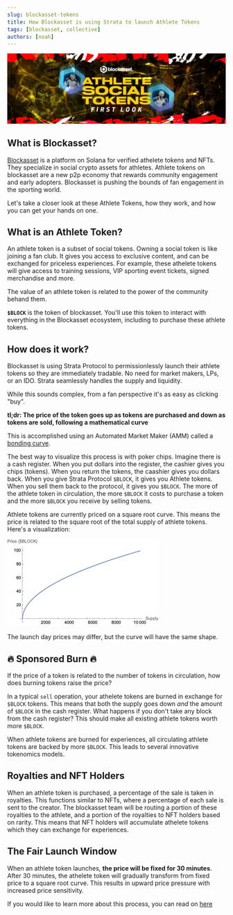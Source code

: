 ```yaml
---
slug: blockasset-tokens
title: How Blockasset is using Strata to launch Athlete Tokens
tags: [blockasset, collective]
authors: [noah]
---
```

![Blockasset](./banner.jpg)

## What is Blockasset?

[Blockasset](https://blockasset.co/) is a platform on Solana for verified athelete tokens and NFTs.
They specialize in social crypto assets for athletes. Athlete tokens on blockasset are a new p2p economy that rewards community engagement and early adopters. Blockasset is pushing the bounds of fan engagement in the sporting world.

Let's take a closer look at these Athlete Tokens, how they work, and how you can get your hands on one.

## What is an Athlete Token?

An athlete token is a subset of social tokens. Owning a social token is like joining a fan club. 
It gives you access to exclusive content, and can be exchanged for priceless experiences. For example, these athelete tokens will give access to training sessions, VIP sporting event tickets, signed merchandise and more. 

The value of an athlete token is related to the power of the community behand them.

**`$BLOCK`** is the token of blockasset. You'll use this token to interact with everything in the Blockasset ecosystem, including to purchase these athlete tokens.

## How does it work?

Blockasset is using Strata Protocol to permissionlessly launch their athlete tokens so they are immediately tradable. No need for market makers, LPs, or an IDO. Strata seamlessly handles the supply and liquidity.

While this sounds complex, from a fan perspective it's as easy as clicking "buy".

**tl;dr: The price of the token goes up as tokens are purchased and down as tokens are sold, following a mathematical curve**

This is accomplished using an Automated Market Maker (AMM) called a [bonding curve](https://docs.strataprotocol.com/learn/bonding_curves). 

The best way to visualize this process is with poker chips. Imagine there is a cash register. When you put dollars into the register, the cashier gives you chips (tokens). When you return the tokens, the caashier gives you dollars back. When you give Strata Protocol `$BLOCK`, it gives you Athlete tokens. When you sell them back to the protocol, it gives you `$BLOCK`. The more of the athlete token in circulation, the more `$BLOCK` it costs to purchase a token and the more `$BLOCK` you receive by selling tokens.

Athlete tokens are currently priced on a square root curve. This means the price is related to the square root of the total supply of athlete tokens. Here's a visualization:

![Square Root Plot](./sqrt-plot-sm.png)

The launch day prices may differ, but the curve will have the same shape.

## 🔥 Sponsored Burn 🔥

If the price of a token is related to the number of tokens in circulation, how does burning tokens raise the price?

In a typical `sell` operation, your athelete tokens are burned in exchange for `$BLOCK` tokens. This means that both the supply goes down *and* the amount of `$BLOCK` in the cash register. What happens if you don't take any block from the cash register? This should make all existing athlete tokens worth more `$BLOCK`.

When athlete tokens are burned for experiences, all circulating athlete tokens are backed by more `$BLOCK`. This leads to several innovative tokenomics models.

## Royalties and NFT Holders

When an athlete token is purchased, a percentage of the sale is taken in royalties. This functions similar to NFTs, where a percentage of each sale is sent to the creator. The blockasset team will be routing a portion of these royalties to the athlete, and a portion of the royalties to NFT holders based on rarity. This means that NFT holders
will accumulate athelete tokens which they can exchange for experiences.

## The Fair Launch Window

When an athlete token launches, **the price will be fixed for 30 minutes**. After 30 minutes, the athelete token will gradually transform from fixed price to a square root curve. This results in upward price pressure with increased price sensitivity.

If you would like to learn more about this process, you can read on [here](https://docs.strataprotocol.com/learn/fair_launch)

